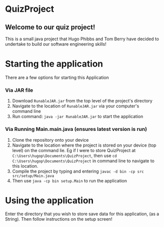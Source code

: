 # QuizProject

## Welcome to our quiz project!

This is a small java project that Hugo Phibbs and Tom Berry have decided to undertake to build our software engineering skills!

# Starting the application

There are a few options for starting this Application
### Via JAR file
1. Download `RunableJAR.jar` from the top level of the project's directory
2. Navigate to the location of `RunableJAR.jar` via your computer's command line
3. Run command: `java -jar RunableJAR.jar` to start the application
### Via Running Main.main.java (ensures latest version is run)
1. Clone the repository onto your device
2. Navigate to the location where the project is stored on your device (top level) on the command lie. Eg if I were to store QuizProject at `C:\Users\hugop\Documents\QuizProject`, then use `cd C:\Users\hugop\Documents\QuizProject` in command line to navigate to this location.
3. Compile the project by typing and entering `javac -d bin -cp src src/setup/Main.java`
4. Then use `java -cp bin setup.Main` to run the application

# Using the application
Enter the directory that you wish to store save data for this application, (as a String). Then follow instructions on the setup screen!

